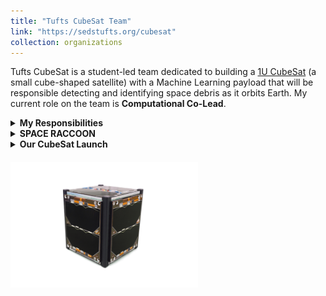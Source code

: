 ```yaml
---
title: "Tufts CubeSat Team"
link: "https://sedstufts.org/cubesat"
collection: organizations
---
```


Tufts CubeSat is a student-led team dedicated to building a [1U CubeSat](https://en.wikipedia.org/wiki/CubeSat#:~:text=Standard%20CubeSats%20are,launched%20to%20date.) (a small cube-shaped satellite) with a Machine Learning payload that will be responsible detecting and identifying space debris as it orbits Earth. My current role on the team is **Computational Co-Lead**.


<details>
<summary><strong>My Responsibilities</strong></summary>

<ul>
  <li>Overseeing the <b>Payload</b> subteam. The plan for our CubeSat launch is to do space debris detection and classification using image processing and computer vision. Therefore, computer vision software and algorithms towards that end comprise a majority of the current interaction of this subteam.</li>
  <li>Overseeing software work for <b>Attitude Determination Control Systems (ADCS)</b>. ADCS involves mathematics, control theory, programming, sensor integration, and hardware integration.</li>
  <li>Overseeing <b>Command and Data Handling (CDH)</b> operations. This subteam is responsible for programming and executing tasks and commands with the Onboard Computer, data handling and storage of processed sensor data, implementing software to interpret commands received from the ground station, and more.</li>
</ul>

</details>


<details>
<summary><strong>SPACE RACCOON</strong></summary>

<p>
The name for our satellite is an admittedly complicated acronym that took months to dream up:<br><br>

<b>S</b>ensor <b>P</b>ayload for <b>A</b>cute <b>C</b>lassification and <b>E</b>valuation of
<b>R</b>esidual <b>A</b>stronomical <b>C</b>omponents and <b>C</b>olliding <b>O</b>bjects in <b>O</b>rbit <b>N</b>eighborhoods
(SPACE RACCOON)
</p>

</details>


<details>
<summary><strong>Our CubeSat Launch</strong></summary>

<p>
We plan to launch our satellite through <a href="https://www.nasa.gov/kennedy/launch-services-program/cubesat-launch-initiative/">NASA's CubeSat Launch Initiative (CLSI)</a>. However, this is a competitive program, and we were required to write large report with nearly 100 pages discussing our plans for the satellite and how our mission aligns with NASA's core objectives. We are currently waiting to hear back about acceptance. If we don't get it this year, we'll simply take what we learned and reapply.
</p>

</details>

<img src='/images/CubeSat.png' style='max-width:300px; height:auto; margin-top:20px; margin-right:20px;'>